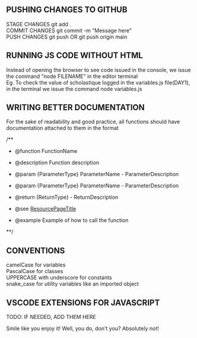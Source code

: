 ## PUSHING CHANGES TO GITHUB

STAGE CHANGES git add .\
COMMIT CHANGES git commit -m "Message here"\
PUSH CHANGES git push OR git push origin main


## RUNNING JS CODE WITHOUT HTML

Instead of opening the browser to see code issued in the console, we issue the command "node FILENAME" in the editor terminal\
Eg. To check the value of scholastique logged in the variables.js file(DAY1), in the terminal we issue the command node variables.js

## WRITING BETTER DOCUMENTATION

For the sake of readability and good practice, all functions should have documentation attached to them in the format

/**
 * @function FunctionName
 * @description Function description
 * @param {ParameterType} ParameterName - ParameterDescription
 * @param {ParameterType} ParameterName - ParameterDescription

 * @return {ReturnType} - ReturnDescription
 * @see [ResourcePageTitle](PageUrl)
 * @example Example of how to call the function
 
**/

## CONVENTIONS

camelCase for variables\
PascalCase for classes\
UPPERCASE with underscore for constants\
snake_case for utility variables like an imported object

## VSCODE EXTENSIONS FOR JAVASCRIPT

TODO: IF NEEDED, ADD THEM HERE




Smile like you enjoy it! Well, you do, don't you?
Absolutely not!
